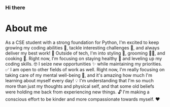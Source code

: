 ### Hi there
# About me
As a CSE student with a strong foundation for Python, I'm excited to keep growing my coding abilities 💪, tackle interesting challenges 🚀, and always deliver my best work! 💯
Outside of tech, I'm into styling 👕, grooming 💇‍♂️, and cooking 🍳. Right now, I'm focusing on staying healthy 🥗 and leveling up my coding skills. 🤓
I seize new opportunities ✨ while maintaining my priorities. ✅ I am open to other fields of work as well.
Right now, I'm really focusing on taking care of my mental well-being 🙏, and it's amazing how much I'm learning about myself every day! 💡 I'm understanding that I'm so much more than just my thoughts and physical self, and that some old beliefs were holding me back from experiencing new things. 🔓 I'm making a conscious effort to be kinder and more compassionate towards myself. ❤️
